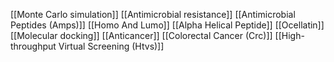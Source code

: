 [[Monte Carlo simulation]]
[[Antimicrobial resistance]]
[[Antimicrobial Peptides (Amps)]]
[[Homo And Lumo]]
[[Alpha Helical Peptide]]
[[Ocellatin]]
[[Molecular docking]]
[[Anticancer]]
[[Colorectal Cancer (Crc)]]
[[High-throughput Virtual Screening (Htvs)]]

